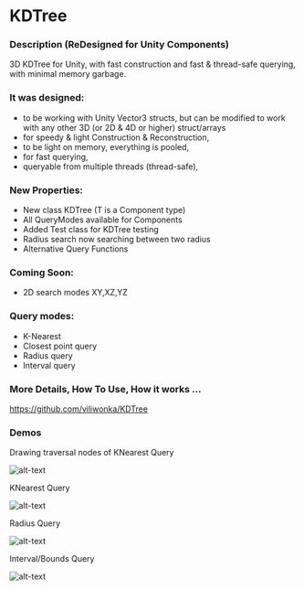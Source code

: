 # KDTree<Component>

### Description (ReDesigned for Unity Components)

3D KDTree for Unity, with fast construction and fast & thread-safe querying, with minimal memory garbage.

### It was designed:
* to be working with Unity Vector3 structs, but can be modified to work with any other 3D (or 2D & 4D or higher) struct/arrays
* for speedy & light Construction & Reconstruction,
* to be light on memory, everything is pooled,
* for fast querying, 
* queryable from multiple threads (thread-safe),

### New Properties:
* New class KDTree<T> (T is a Component type)
* All QueryModes available for Components
* Added Test class for KDTree<T> testing
* Radius search now searching between two radius
* Alternative Query Functions

### Coming Soon:
* 2D search modes XY,XZ,YZ

### Query modes:
* K-Nearest
* Closest point query
* Radius query
* Interval query

### More Details, How To Use, How it works ...

https://github.com/viliwonka/KDTree


### Demos

Drawing traversal nodes of KNearest Query

![alt-text](https://raw.githubusercontent.com/viliwonka/KDTree/master/Media/FrontPic.PNG)

KNearest Query

![alt-text](https://raw.githubusercontent.com/viliwonka/KDTree/master/Media/KNearestQuery.gif)

Radius Query

![alt-text](https://raw.githubusercontent.com/viliwonka/KDTree/master/Media/RadiusQuery.gif)

Interval/Bounds Query

![alt-text](https://raw.githubusercontent.com/viliwonka/KDTree/master/Media/IntervalQuery.gif)



